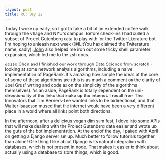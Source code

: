 ```yaml
---
layout: post
title: RC: Day 22 
---
```


Today I woke up early, so I got to take a bit of an extended coffee walk through the village and NYU's campus. Before check-ins I had culled a subset of Project Gutenberg data to play with for the Twitter Literature bot I'm hoping to unleash next week (@ILitYou has claimed the Twiterature name, sadly). [John](https://github.com/jdherg) also helped me iron out some tricky shell parameter expansion, which led me to the zsh docs. 

[Jesse Chen](https://github.com/jessechen) and I finished our work through Data Science from scratch - looking at some network analysis algorithms, including a naive implementation of PageRank. It's amazing how simple the ideas at the core of some of these algorithms are (this is as much a comment on the clarity of Joel Grus' writing and code as on the simplicity of the algorithms themselves). As an aside, PageRank is totally dependent on the uni-directionality of the links that make up the internet.  I recall from The Innovators that Tim Berners-Lee wanted links to be bidirectional, and that Walter Isaacson mused that the internet would have been a very different place in a world where all links point both directions.

In the afternoon, after a delicious vegan dim sum fest, I dove into some APIs that will make dealing with the Project Gutenberg data easier and wrote up the guts of the bot implementation. At the end of the day, I paired with April on getting a Django server set up. Much better to follow tutorials together than alone! One thing I like about Django is its natural integration with databases, which is not present in node. That makes it easier to think about actually using a database to store things, which is good.  
